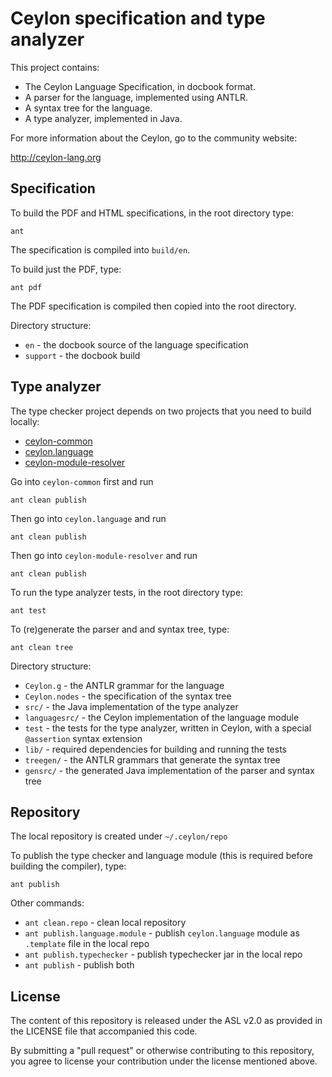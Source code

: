 # Ceylon specification and type analyzer

This project contains:

* The Ceylon Language Specification, in docbook format.
* A parser for the language, implemented using ANTLR.
* A syntax tree for the language.
* A type analyzer, implemented in Java.

For more information about the Ceylon, go to the community 
website:

<http://ceylon-lang.org> 

## Specification

To build the PDF and HTML specifications, in the root 
directory type:

    ant

The specification is compiled into `build/en`.

To build just the PDF, type:

    ant pdf

The PDF specification is compiled then copied into the root 
directory.

Directory structure:

* `en`      - the docbook source of the language 
              specification
* `support` - the docbook build

## Type analyzer

The type checker project depends on two projects that you need 
to build locally:

* [ceylon-common](https://github.com/ceylon/ceylon-common)
* [ceylon.language](https://github.com/ceylon/ceylon.language)
* [ceylon-module-resolver](https://github.com/ceylon/ceylon-module-resolver)

Go into `ceylon-common` first and run

    ant clean publish

Then go into `ceylon.language` and run

    ant clean publish

Then go into `ceylon-module-resolver` and run

    ant clean publish

To run the type analyzer tests, in the root directory
type:

    ant test

To (re)generate the parser and and syntax tree, type:

    ant clean tree

Directory structure:

* `Ceylon.g`     - the ANTLR grammar for the language
* `Ceylon.nodes` - the specification of the syntax tree
* `src/`         - the Java implementation of the type 
                   analyzer 
* `languagesrc/` - the Ceylon implementation of the 
                   language module
* `test`         - the tests for the type analyzer,
                   written in Ceylon, with a special
                   `@assertion` syntax extension
* `lib/`         - required dependencies for building 
                   and running the tests
* `treegen/`     - the ANTLR grammars that generate
                   the syntax tree
* `gensrc/`      - the generated Java implementation
                   of the parser and syntax tree

## Repository

The local repository is created under `~/.ceylon/repo`

To publish the type checker and language module (this
is required before building the compiler), type:

    ant publish

Other commands:

* `ant clean.repo`              - clean local repository
* `ant publish.language.module` - publish `ceylon.language` 
                                  module as `.template` 
                                  file in the local repo
* `ant publish.typechecker`     - publish typechecker jar 
                                  in the local repo
* `ant publish`                 - publish both

## License

The content of this repository is released under the ASL v2.0
as provided in the LICENSE file that accompanied this code.

By submitting a "pull request" or otherwise contributing to 
this repository, you agree to license your contribution under 
the license mentioned above.
